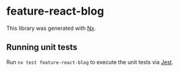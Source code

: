 # feature-react-blog

This library was generated with [Nx](https://nx.dev).

## Running unit tests

Run `nx test feature-react-blog` to execute the unit tests via [Jest](https://jestjs.io).
